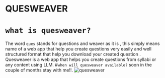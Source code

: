 # QUESWEAVER
# `what is quesweaver?`
The word  `ques` stands for questions and weaver as it is , this simply means name of a web app that help you create questions very easily and well structured format that help you download your created question . Quesweaver  is a web app that helps you create questions from syllabi or any content using LLM. #`when will quesweaver available?` soon in the couple of months stay with me!!. ![quesweaver](https://github.com/alaminthespecial/quesweaver/assets/82694244/baf3ea05-b681-4c64-8d68-385293b2deed)
